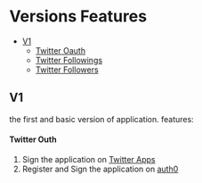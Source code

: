 Versions Features
=================

<!--ts-->
   * [V1](#v1)
      * [Twitter Oauth](#stdin)
      * [Twitter Followings](#twitter-outh)
      * [Twitter Followers](#remote-files)
<!--te-->
## V1
the first and basic version of application. features:

#### Twitter Outh
1. Sign the application on [Twitter Apps](https://apps.twitter.com/app/new)
2. Register and Sign the application on [auth0](https://auth0.com)
